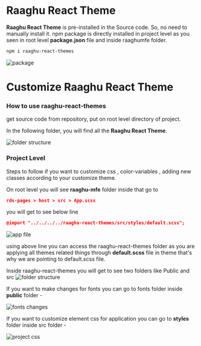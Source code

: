 # Raaghu React Theme

**Raaghu React Theme** is pre-installed in the Source code. So, no need to manually install it.
npm package is directly installed in project level as you seen in root level **package.json** file and inside raaghumfe folder.

````bash
npm i raaghu-react-themes
````
![package](images/raaghu-react-theme-package.png)


# Customize Raaghu React Theme

### How to use raaghu-react-themes 

get source code from repository, put on root level directory of project.

In the following folder, you will find all the **Raaghu React Theme**.

![folder structure](images/raaghu-theme-folder.png)

### Project Level

Steps to follow if you want to customize css , color-variables , adding new classes according to your customize theme.

On root level you will see **raaghu-mfe** folder inside that go to

```json
rds-pages > host > src > App.scss
```

you will get to see below line

```json
@import "../../../../raaghu-react-themes/src/styles/default.scss";
```
![app file](images/raaghu-react-theme-app.png)

using above line you can access the raaghu-react-themes folder as you are applying all themes related things through 
**default.scss** file in theme that's why we are pointing to default.scss file.

Inside raaghu-react-themes you will get to see two folders like Public and src
![folder structure](images/raaghu-theme-folder.png)

If you want to make changes for fonts you can go to fonts folder inside **public** folder -

![fonts changes](images/raaghu-react-public.png)

If you want to customize element css for application you can go to **styles** folder inside src folder - 

![project css](images/raaghu-theme-style.png)

